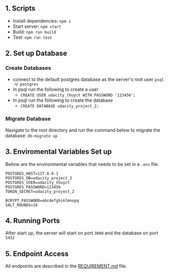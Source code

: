 ## 1. Scripts
- Install dependencies: ```npm i```
- Start server: ```npm start```
- Build: ```npm run build```
- Test: ```npm run test```

## 2. Set up Database
### Create Databases
- connect to the default postgres database as the server's root user `psql -U postgres`
- In psql run the following to create a user 
    - `CREATE USER udacity_thuyct WITH PASSWORD '123456';`
- In psql run the following to create the database
    - `CREATE DATABASE udacity_project_2;`
### Migrate Database
Navigate to the root directory and run the command below to migrate the database:
``db-migrate up`` 

## 3. Enviromental Variables Set up
Bellow are the environmental variables that needs to be set in a `.env` file.

```
POSTGRES_HOST=127.0.0.1
POSTGRES_DB=udacity_project_2
POSTGRES_USER=udacity_thuyct
POSTGRES_PASSWORD=123456
TOKEN_SECRET=udacity_project_2

BCRYPT_PASSWORD=abcdefghiklmnopq
SALT_ROUNDS=10
```
## 4. Running Ports 
After start up, the server will start on port `3000` and the database on port `5432`

## 5. Endpoint Access
All endpoints are described in the [REQUIREMENT.md](REQUIREMENTS.md) file.
